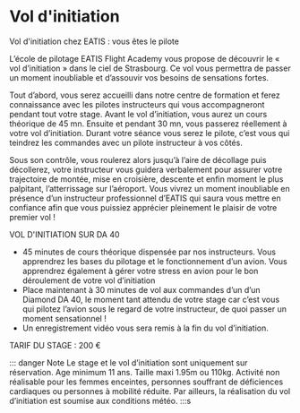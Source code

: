 # Vol d'initiation

Vol d'initiation chez EATIS : vous êtes le pilote

L’école de pilotage EATIS Flight Academy vous propose de découvrir le « vol d’initiation » dans le ciel de Strasbourg. Ce vol vous permettra de passer un moment inoubliable et d’assouvir vos besoins de sensations fortes.

Tout d’abord, vous serez accueilli dans notre centre de formation et ferez connaissance avec les pilotes instructeurs qui vous accompagneront pendant tout votre stage. Avant le vol d’initiation, vous aurez un cours théorique de 45 mn. Ensuite et pendant 30 mn, vous passerez réellement à votre vol d’initiation. Durant votre séance vous serez le pilote, c’est vous qui teindrez les commandes avec un pilote instructeur à vos côtés.

Sous son contrôle, vous roulerez alors jusqu’à l’aire de décollage puis décollerez, votre instructeur vous guidera verbalement pour assurer votre trajectoire de montée, mise en croisière, descente et enfin moment le plus palpitant, l’atterrissage sur l’aéroport. Vous vivrez un moment inoubliable en présence d’un instructeur professionnel d’EATIS qui saura vous mettre en confiance afin que vous puissiez apprécier pleinement le plaisir de votre premier vol !

VOL D'INITIATION SUR DA 40

* 45 minutes de cours théorique dispensée par nos instructeurs. Vous apprendrez les bases du pilotage et le fonctionnement d’un avion. Vous apprendrez également à gérer votre stress en avion pour le bon déroulement de votre vol d’initiation
* Place maintenant à 30 minutes de vol aux commandes d’un d’un Diamond DA 40, le moment tant attendu de votre stage car c’est vous qui pilotez l’avion sous le regard de votre instructeur, de quoi passer un moment sensationnel !
* Un enregistrement vidéo vous sera remis à la fin du vol d’initiation.

TARIF DU STAGE : 200 €

::: danger Note
Le stage et le vol d’initiation sont uniquement sur réservation. Age minimum 11 ans. Taille maxi 1.95m ou 110kg. Activité non réalisable pour les femmes enceintes, personnes souffrant de déficiences cardiaques ou personnes à mobilité réduite. Par ailleurs, la réalisation du vol d’initiation est soumise aux conditions météo.
:::s